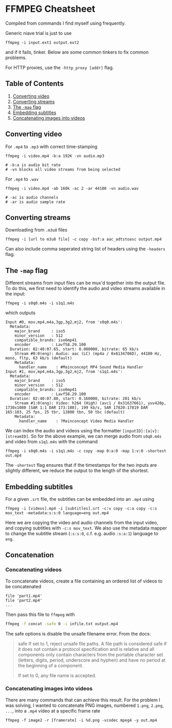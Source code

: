 # FFMPEG Cheatsheet
Compiled from commands I find myself using frequently.

Generic niave trial is just to use
```
ffmpeg -i input.ext1 output.ext2
```
and if it fails, tinker. Below are some common tinkers to fix common problems.

For HTTP proxies, use the `-http_proxy [addr]` flag.

<!--BEGIN TOC-->
## Table of Contents
1. [Converting video](#converting-video)
2. [Converting streams](#converting-streams)
3. [The `-map` flag](#the--map-flag)
4. [Embedding subtitles](#embedding-subtitles)
5. [Concatenating images into videos](#concatenating-images-into-videos)

<!--END TOC-->

## Converting video
For `.mp4` to `.mp3` with correct time-stamping
```
ffmpeg -i video.mp4 -b:a 192K -vn audio.mp3

# -b:a is audio bit rate
# -vn blocks all video streams from being selected
```

For `.mp4` to `.wav`
```
ffmpeg -i video.mp4 -ab 160k -ac 2 -ar 44100 -vn audio.wav

# -ac is audio channels
# -ar is audio sample rate
```


## Converting streams
Downloading from `.m3u8` files
```
ffmpeg -i [url to m3u8 file] -c copy -bsf:a aac_adtstoasc output.mp4
```
Can also include comma seperated string list of headers using the `-headers` flag.

## The `-map` flag
Different streams from input files can be mux'd together into the output file. To do this, we first need to identify the audio and video streams available in the input:

```
ffmpeg -i s0q0.m4s -i s1q1.m4s
```
which outputs
```
Input #0, mov,mp4,m4a,3gp,3g2,mj2, from 's0q0.m4s':
  Metadata:
    major_brand     : iso5
    minor_version   : 512
    compatible_brands: iso6mp41
    encoder         : Lavf58.29.100
  Duration: 02:40:07.65, start: 0.000000, bitrate: 65 kb/s
    Stream #0:0(eng): Audio: aac (LC) (mp4a / 0x6134706D), 44100 Hz, mono, fltp, 63 kb/s (default)
    Metadata:
      handler_name    : #Mainconcept MP4 Sound Media Handler
Input #1, mov,mp4,m4a,3gp,3g2,mj2, from 's1q1.m4s':
  Metadata:
    major_brand     : iso5
    minor_version   : 512
    compatible_brands: iso6mp41
    encoder         : Lavf58.29.100
  Duration: 02:40:07.80, start: 0.160000, bitrate: 201 kb/s
    Stream #1:0(eng): Video: h264 (High) (avc1 / 0x31637661), yuv420p, 1730x1080 [SAR 1:1 DAR 173:108], 199 kb/s, SAR 17820:17819 DAR 165:103, 25 fps, 25 tbr, 12800 tbn, 50 tbc (default)
    Metadata:
      handler_name    : ?Mainconcept Video Media Handler
```
We can index the audio and videos using the formatter `[inputID]:{a|v}:[streamID]`. So for the above example, we can merge audio from `s0q0.m4s` and video from `s1q1.m4s` with the command
```
ffmpeg -i s0q0.m4s -i s1q1.m4s -c copy -map 0:a:0 -map 1:v:0 -shortest out.mp4
```

The `-shortest` flag ensures that if the timestamps for the two inputs are slightly different, we reduce the output to the length of the shortest.

## Embedding subtitles
For a given `.srt` file, the subtitles can be embedded into an `.mp4` using
```
ffmpeg -i [videos].mp4 -i [subtitles].srt -c:v copy -c:a copy -c:s mov_text -metadata:s:s:0 language=eng out.mp4
```
Here we are copying the video and audio channels from the input video, and copying subtitles with `-c:s mov_text`. We also use the metadata mapper to change the subtitle stream (`:s:s:0`, c.f. e.g. audio `:s:a:1`) language to `eng`.

## Concatenation

### Concatenating videos
To concatenate videos, create a file containing an ordered list of videos to be concatenated
```
file 'part1.mp4'
file 'part2.mp4'
...
```
Then pass this file to `ffmpeg` with
```bash
ffmpeg -f concat -safe 0 -i infile.txt output.mp4
```
The safe options is disable the unsafe filename error. From the docs:

> safe 
> If set to 1, reject unsafe file paths. A file path is considered safe if it does not contain a protocol specification and is relative and all components only contain characters from the portable character set (letters, digits, period, underscore and hyphen) and have no period at the beginning of a component.
> 
> If set to 0, any file name is accepted.

### Concatenating images into videos
There are many commands that can achieve this result. For the problem I was solving, I wanted to concatenate PNG images, numbered `1.png`, `2.png`, `...`, into a `.mp4` video at a specific frame rate
```
ffmpeg -f image2 -r [framerate] -i %d.png -vcodec mpeg4 -y out.mp4
```
